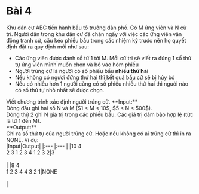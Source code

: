 # Bài 4
Khu dân cư ABC tiến hành bầu tổ trưởng dân phố. Có M ứng viên và N cử tri. Người dân trong khu dân cư đã chán ngấy với việc các ứng viên vận động tranh cử, câu kéo phiếu bầu trong các nhiệm kỳ trước nên họ quyết định đặt ra quy định mới như sau: <br />
* Các ứng viên được đánh số từ 1 tới M. Mỗi cử tri sẽ viết ra đúng 1 số thứ tự ứng viên mình muốn chọn và bỏ vào hòm phiếu
* Người trúng cử là người có số phiếu bầu **nhiều thứ hai**
* Nếu không có người đứng thứ hai thì kết quả bầu cử sẽ bị hủy bỏ
* Nếu có nhiều hơn 1 người cùng có số phiếu nhiều thứ hai thì người nào có số thứ tự nhỏ nhất sẽ được chọn.
<!--->
Viết chương trình xác định người trúng cử.

**Input:** <br />
Dòng đầu ghi hai số N và M ($1 < M < 10$, $5 < N < 500$). <br />
Dòng thứ 2 ghi N giá trị trong các phiếu bầu. Các giá trị đảm bảo hợp lệ (tức là từ 1 đến M). <br />

**Output:** <br />
Ghi ra số thứ tự của người trúng cử. Hoặc nếu không có ai trúng cử thì in ra NONE.

Ví dụ: <br />
|Input|Output|
|:--- |:---  |
|10 4<br>2 3 1 2 3 4 1 2 3 2|3<br><br>|
|8 4<br>1 2 3 4 4 3 2 1|NONE<br><br>|
